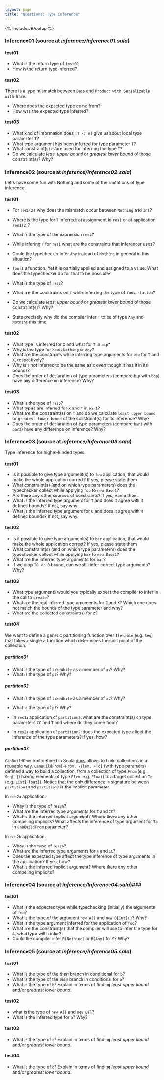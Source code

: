 ```yaml
---
layout: page
title: "Questions: Type inference"
---
```

{% include JB/setup %}

<!--- list of all examples -->

### Inference01 (source at *inference/Inference01.sala*) ###

#### test01 ####
 - What is the return type of `test01`
 - How is the return type inferred?

#### test02 ####
 There is a type mismatch between `Base` and `Product with Serializable with Base`.

 - Where does the expected type come from?
 - How was the expected type inferred?

#### test03 ####
 - What kind of information does `[T >: A]` give us about local type parameter `T`?
 - What type argument has been inferred for type parameter `T`?
 - What constraint(s) is/are used for inferring the type `T`?
 - Do we calculate *least upper bound* or *greatest lower bound* of those constraint(s)? Why?

<!-- -->

### Inference02 (source at *inference/Inference02.sala*) ###
Let's have some fun with Nothing and some of the limitations of type inference.

#### test01 ####
 - For `res1(2)` why does the mismatch occur between `Nothing` and `Int`?
 - Where is the type for `T` inferred: at assignment to `res1` or at application `res1(2)`?
 - What is the type of the expression `res1`?
 - While infering `T` for `res1` what are the constraints that inferencer uses?
 - Could the typechecker infer `Any` instead of `Nothing` in general in this situation?
 - `foo` is a function. Yet it is partially applied and assigned to a value. What does the typechecker do for that to be possible?

 - What is the type of `res2`?
 - What are the constraints on `T` while inferring the type of `fooVariation`?
 - Do we calculate *least upper bound* or *greatest lower bound* of those constraint(s)? Why?
 - State precisely why did the compiler infer `T` to be of type `Any` and `Nothing` this time.

#### test02 ####
 - What type is inferred for `X` and what for `T` in `bip`?
 - Why is the type for `X` not `Nothing` or `Any`?
 - What are the constraints while inferring type arguments for `bip` for `T` and `X`, respectively?
 - Why is `T` not inferred to be the same as `X` even though it has it in its bounds?
 - Does the order of declaration of type parameters (compare `bip` with `bop`) have any difference on inference? Why?

#### test03 ####
 - What is the type of `res6`?
 - What types are inferred for `X` and `T` in `bar1`?
 - What are the constraint(s) on `T` and do we calculate `least upper bound` or `greatest lower bound` of the constraint(s) for its inference? Why?
- Does the order of declaration of type parameters (compare `bar1` with `bar2`) have any difference on inference? Why?

### Inference03 (source at *inference/Inference03.sala*) ###
Type inference for higher-kinded types.

#### test01 ####
 - Is it possible to give type argument(s) to `foo` application, that would make the whole application correct? If yes, please state them.
 - What constraint(s) (and on which type parameters) does the typechecker collect while applying `foo` to `new Base1`?
 - Are there any other sources of constraints? If yes, name them.
 - What is the inferred type argument for `T` and does it agree with it defined bounds? If not, say why.
 - What is the inferred type argument for `U` and does it agree with it defined bounds? If not, say why.

#### test02 ####
 - Is it possible to give type argument(s) to `bar` application, that would make the whole application correct? If yes, please state them.
 - What constraint(s) (and on which type parameters) does the typechecker collect while applying `bar` to `new Base1`?
 - What are the inferred type arguments for `bar`?
 - If we drop `T0 <: 0` bound, can we still infer correct type arguments? Why?

#### test03 ####
 - What type arguments would you typically expect the compiler to infer in the call to `create`?
 - What are the real inferred type arguments for `Z` and `X`? Which one does not match the bounds of the type parameter and why?
 - What are the collected constraint(s) for `Z`?

#### test04 ####
We want to define a generic partitioning function over `Iterable` (e.g. `Seq`) that takes a single a function which determines the split point of the collection. 

##### partition01
 - What is the type of `takeWhile` as a member of `xs`? Why?
 - What is the type of `p1`? Why?

##### partition02
 - What is the type of `takeWhile` as a member of `xs`? Why?
 - What is the type of `p2`? Why?
 
 - In `res1a` application of `partition2`: what are the constraint(s) on type parameters `CC` and `T` and where do they come from?
 - In `res2a` application of `partition2`: does the expected type affect the inference of the type parameters? If yes, how?

##### partition03
`CanBuildFrom` trait defined in Scala [docs](http://www.scala-lang.org/api/current/index.html#scala.collection.generic.CanBuildFrom) allows to build collections in a reusable way. `CanBuildFrom[-From, -Elem, +To]` (with type paramers) defined a way to build a collection, from a collection of type `From` (e.g. `Seq[_]`) having elements of type `Elem` (e.g. `Float`) to a target collection `To` (e.g. `List[Float]`).
Notice that the only difference in signature between `partition1` and `partition3` is the implicit parameter.

In `res2a` application:
 - Whay is the type of `res2a`?
 - What are the inferred type arguments for `T` and `CC`?
 - What is the inferred implicit argument? Where there any other competing implicits? What affects the inference of type argument for `To` in `CanBuildFrom` parameter?

In `res2b` application:
 - Whay is the type of `res2b`?
 - What are the inferred type arguments for `T` and `CC`?
 - Does the expected type affect the type inference of type arguments in the application? If yes, how?
 - What is the inferred implicit argument? Where there any other competing implicits? 

<!-- SKIP QUESTION -->
### Inference04 (source at *inference/Inference04.sala*)###
<!-- existentials are getting inferred here -->
#### test01 ####
 - What is the expected type while typechecking (initially) the arguments of `foo`?
 - What is the type of the argument `new A()` and `new B[Int]()`? Why?
 - What is the type argument inferred for the application of `foo`?
 - What are the constraint(s) that the compiler will use to infer the type for `S`, what type will it infer?
 - Could the compiler infer `R[Nothing]` or `R[Any]` for `S`? Why?

### Inference05 (source at *inference/Inference05.sala*) ###


#### test01 ####
 
 - What is the type of the *then* branch in conditional for `b`?
 - What is the type of the *else* branch in conditional for `b`?
 - What is the type of `b`? Explain in terms of finding *least upper bound* and/or *greatest lower bound*.

#### test02 ####
 - what is the type of `new A{}` and `new B{}`?
 - What is the inferred type for `a`? Why?

#### test03 ####
 - What is the type of `c`? Explain in terms of finding *least upper bound* and/or *greatest lower bound*.

#### test04 ####
 - What is the type of `d`? Explain in terms of finding *least upper bound* and/or *greatest lower bound*.

